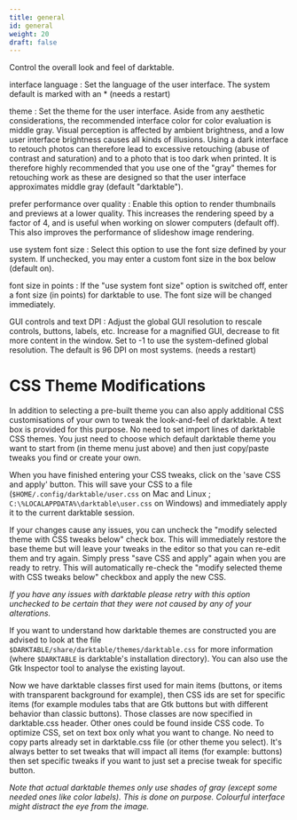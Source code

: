 ```yaml
---
title: general
id: general
weight: 20
draft: false
---
```


Control the overall look and feel of darktable.

interface language
: Set the language of the user interface. The system default is marked with an * (needs a restart)

theme
: Set the theme for the user interface. Aside from any aesthetic considerations, the recommended interface color for color evaluation is middle gray. Visual perception is affected by ambient brightness, and a low user interface brightness causes all kinds of illusions. Using a dark interface to retouch photos can therefore lead to excessive retouching (abuse of contrast and saturation) and to a photo that is too dark when printed. It is therefore highly recommended that you use one of the "gray" themes for retouching work as these are designed so that the user interface approximates middle gray (default "darktable").

prefer performance over quality
: Enable this option to render thumbnails and previews at a lower quality. This increases the rendering speed by a factor of 4, and is useful when working on slower computers (default off). This also improves the performance of slideshow image rendering.

use system font size
: Select this option to use the font size defined by your system. If unchecked, you may enter a custom font size in the box below (default on).

font size in points
: If the "use system font size" option is switched off, enter a font size (in points) for darktable to use. The font size will be changed immediately.

GUI controls and text DPI
: Adjust the global GUI resolution to rescale controls, buttons, labels, etc. Increase for a magnified GUI, decrease to fit more content in the window. Set to -1 to use the system-defined global resolution. The default is 96 DPI on most systems. (needs a restart)

# CSS Theme Modifications

In addition to selecting a pre-built theme you can also apply additional CSS customisations of your own to tweak the look-and-feel of darktable. A text box is provided for this purpose. No need to set import lines of darktable CSS themes. You just need to choose which default darktable theme you want to start from (in theme menu just above) and then just copy/paste tweaks you find or create your own.

When you have finished entering your CSS tweaks, click on the 'save CSS and apply' button. This will save your CSS to a file (`$HOME/.config/darktable/user.css` on Mac and Linux ; `C:\%LOCALAPPDATA%\darktable\user.css` on Windows) and immediately apply it to the current darktable session.

If your changes cause any issues, you can uncheck the "modify selected theme with CSS tweaks below" check box. This will immediately restore the base theme but will leave your tweaks in the editor so that you can re-edit them and try again. Simply press "save CSS and apply" again when you are ready to retry. This will automatically re-check the "modify selected theme with CSS tweaks below" checkbox and apply the new CSS.

*If you have any issues with darktable please retry with this option unchecked to be certain that they were not caused by any of your alterations.*

If you want to understand how darktable themes are constructed you are advised to look at the file `$DARKTABLE/share/darktable/themes/darktable.css` for more information (where `$DARKTABLE` is darktable's installation directory). You can also use the Gtk Inspector tool to analyse the existing layout.

Now we have darktable classes first used for main items (buttons, or items with transparent background for example), then CSS ids are set for specific items (for example modules tabs that are Gtk buttons but with different behavior than classic buttons). Those classes are now specified in darktable.css header. Other ones could be found inside CSS code.
To optimize CSS, set on text box only what you want to change. No need to copy parts already set in darktable.css file (or other theme you select). It's always better to set tweaks that will impact all items (for example: buttons) then set specific tweaks if you want to just set a precise tweak for specific button.

*Note that actual darktable themes only use shades of gray (except some needed ones like color labels). This is done on purpose. Colourful interface might distract the eye from the image.*
